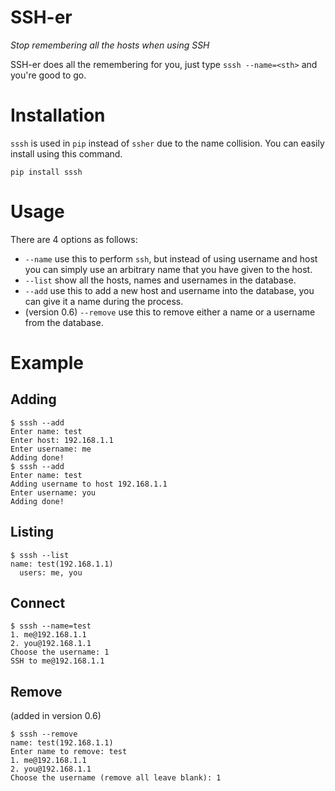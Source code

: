 # SSH-er
*Stop remembering all the hosts when using SSH*

SSH-er does all the remembering for you, just type `sssh --name=<sth>` and you're good to go.

# Installation
`sssh` is used in `pip` instead of `ssher` due to the name collision.
You can easily install using this command.

```
pip install sssh
```

# Usage
There are 4 options as follows:

* `--name` use this to perform `ssh`, but instead of using username and host you can simply use an arbitrary name that you have given to the host.
* `--list` show all the hosts, names and usernames in the database.
* `--add` use this to add a new host and username into the database, you can give it a name during the process.
* (version 0.6) `--remove` use this to remove either a name or a username from the database.

# Example

## Adding
```
$ sssh --add
Enter name: test
Enter host: 192.168.1.1
Enter username: me  
Adding done!
$ sssh --add 
Enter name: test
Adding username to host 192.168.1.1
Enter username: you 
Adding done!
```

## Listing
```
$ sssh --list
name: test(192.168.1.1)
  users: me, you
```

## Connect
```
$ sssh --name=test
1. me@192.168.1.1
2. you@192.168.1.1
Choose the username: 1   
SSH to me@192.168.1.1
```

## Remove 
(added in version 0.6)

```
$ sssh --remove
name: test(192.168.1.1)
Enter name to remove: test
1. me@192.168.1.1
2. you@192.168.1.1
Choose the username (remove all leave blank): 1 
```
